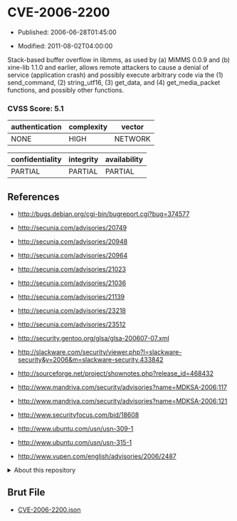 # CVE-2006-2200

- Published: 2006-06-28T01:45:00

- Modified: 2011-08-02T04:00:00

Stack-based buffer overflow in libmms, as used by (a) MiMMS 0.0.9 and (b) xine-lib 1.1.0 and earlier, allows remote attackers to cause a denial of service (application crash) and possibly execute arbitrary code via the (1) send_command, (2) string_utf16, (3) get_data, and (4) get_media_packet functions, and possibly other functions.

### CVSS Score: **5.1**

| authentication | complexity | vector |
| --- | --- | --- |
| NONE | HIGH | NETWORK |

| confidentiality | integrity | availability |
| --- | --- | --- |
| PARTIAL | PARTIAL | PARTIAL |

## References

* http://bugs.debian.org/cgi-bin/bugreport.cgi?bug=374577

* http://secunia.com/advisories/20749

* http://secunia.com/advisories/20948

* http://secunia.com/advisories/20964

* http://secunia.com/advisories/21023

* http://secunia.com/advisories/21036

* http://secunia.com/advisories/21139

* http://secunia.com/advisories/23218

* http://secunia.com/advisories/23512

* http://security.gentoo.org/glsa/glsa-200607-07.xml

* http://slackware.com/security/viewer.php?l=slackware-security&y=2006&m=slackware-security.433842

* http://sourceforge.net/project/shownotes.php?release_id=468432

* http://www.mandriva.com/security/advisories?name=MDKSA-2006:117

* http://www.mandriva.com/security/advisories?name=MDKSA-2006:121

* http://www.securityfocus.com/bid/18608

* http://www.ubuntu.com/usn/usn-309-1

* http://www.ubuntu.com/usn/usn-315-1

* http://www.vupen.com/english/advisories/2006/2487

<details>
<summary>About this repository</summary> 

  This repository is part of the project [Live Hack CVE](https://github.com/Live-Hack-CVE). Main website can be found [www.live-hack.org](https://www.live-hack.org) 
  
  Made by [Sn0wAlice](https://github.com/Sn0wAlice) for the people that care about security and need to have a feed of the latest CVEs. Hope you enjoy it, don't forget to star the repo and follow me on [Twitter](https://twitter.com/Sn0wAlice) and [Github](https://github.com/Sn0wAlice). And that is my [personnal website](https://www.alice-snow.me/)

  - [Home Page](https://github.com/Live-Hack-CVE)
  - [Framework](https://github.com/Live-Hack-CVE/cve-framework)
  - [CVE database](https://github.com/Live-Hack-CVE/full_database)
  - [Changelog](https://github.com/Live-Hack-CVE/Changelog)
</details>

## Brut File

* [CVE-2006-2200.json](https://raw.githubusercontent.com/Live-Hack-CVE/full_database/main/cves/2006/CVE-2006-2200.json)

